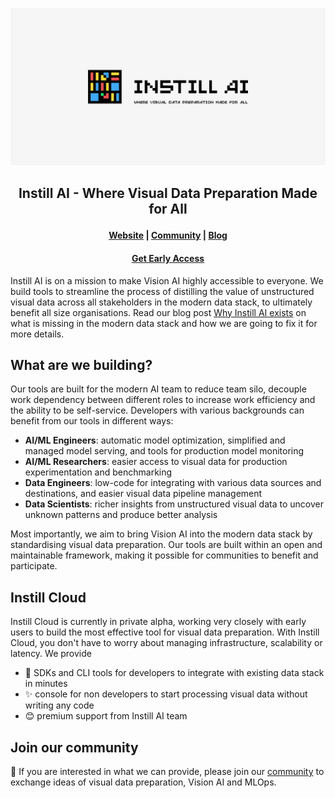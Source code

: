 <p align="center">
  <img src="https://raw.githubusercontent.com/instill-ai/.github/main/img/instill.png" alt="Instill AI - Where Visual Data Preparation Made for All" />
</p>

<h2 align="center">
    <p>Instill AI - Where Visual Data Preparation Made for All</p>
</h2>

<h4 align="center">
    <p>
        <a href="https://www.instill.tech">Website</a> |
        <a href="https://discord.gg/sevxWsqpGh">Community</a> |
        <a href="https://blog.instill.tech">Blog</a>
    <p>
</h4>

<h4 align="center">
    <p>
        <a href="https://www.instill.tech/get-access"><strong>Get Early Access</strong></a>
    <p>
</h4>

Instill AI is on a mission to make Vision AI highly accessible to everyone. We build tools to streamline the process of distilling the value of unstructured visual data across all stakeholders in the modern data stack, to ultimately benefit all size organisations. Read our blog post [Why Instill AI exists](https://blog.instill.tech/why-instill-ai-exists/) on what is missing in the modern data stack and how we are going to fix it for more details.

## What are we building?

Our tools are built for the modern AI team to reduce team silo, decouple work dependency between different roles to increase work efficiency and the ability to be self-service. Developers with various backgrounds can benefit from our tools in different ways:

- **AI/ML Engineers**: automatic model optimization, simplified and managed model serving, and tools for production model monitoring
- **AI/ML Researchers**: easier access to visual data for production experimentation and benchmarking
- **Data Engineers**: low-code for integrating with various data sources and destinations, and easier visual data pipeline management
- **Data Scientists**: richer insights from unstructured visual data to uncover unknown patterns and produce better analysis

Most importantly, we aim to bring Vision AI into the modern data stack by standardising visual data preparation. Our tools are built within an open and maintainable framework, making it possible for communities to benefit and participate.

## Instill Cloud

Instill Cloud is currently in private alpha, working very closely with early users to build the most effective tool for visual data preparation. With Instill Cloud, you don't have to worry about managing infrastructure, scalability or latency. We provide

- 🧰 SDKs and CLI tools for developers to integrate with existing data stack in minutes 
- ✨ console for non developers to start processing visual data without writing any code
- 😊 premium support from Instill AI team

## Join our community

🚀 If you are interested in what we can provide, please join our [community](https://discord.gg/sevxWsqpGh) to exchange ideas of visual data preparation, Vision AI and MLOps.
